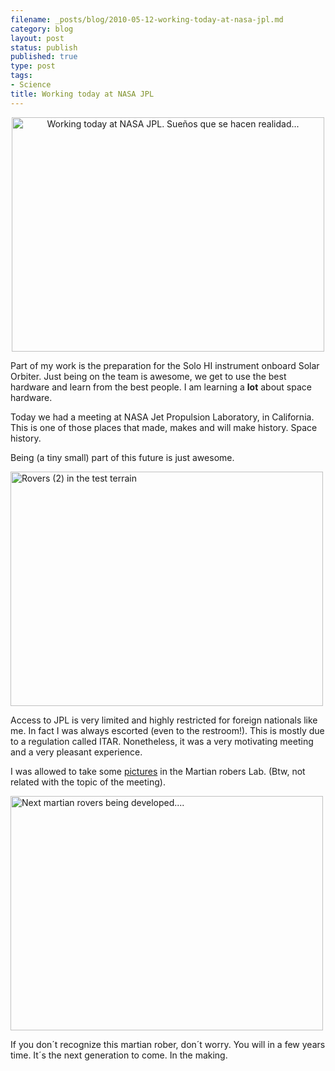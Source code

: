 ```yaml
--- 
filename: _posts/blog/2010-05-12-working-today-at-nasa-jpl.md
category: blog
layout: post
status: publish
published: true
type: post
tags: 
- Science
title: Working today at NASA JPL
---
```

<p style="text-align:center;"><a title="Working today at NASA JPL. Sueños que se hacen realidad... by brunosan, on Flickr" href="https://www.flickr.com/photos/nasonurb/4601227205/"><img class="aligncenter" src="https://farm4.static.flickr.com/3334/4601227205_1b61ff0bc4.jpg" alt="Working today at NASA JPL. Sueños que se hacen realidad..." width="500" height="375" /></a></p>

Part of my work is the preparation for the Solo HI instrument onboard Solar Orbiter. Just being on the team is awesome, we get to use the best hardware and learn from the best people. I am learning a <strong>lot</strong> about space hardware.
<p style="text-align:left;">Today we had a meeting at NASA Jet Propulsion Laboratory, in California. This is one of those places that made, makes and will make history. Space history.</p>
<p style="text-align:left;">Being (a tiny small) part of this future is just awesome.<!--more--></p>
<p style="text-align:left;"><a title="Rovers (2) in the test terrain by brunosan, on Flickr" href="https://www.flickr.com/photos/nasonurb/4625126737/"><img class="aligncenter" src="https://farm4.static.flickr.com/3326/4625126737_56d05f8217.jpg" alt="Rovers (2) in the test terrain" width="500" height="375" /></a></p>

Access to JPL is very limited and highly restricted for foreign nationals like me. In fact I was always escorted (even to the restroom!). This is mostly due to a regulation called ITAR. Nonetheless, it was a very motivating meeting and a very pleasant experience. 

I was allowed to take some <a href="https://www.flickr.com/photos/nasonurb/sets/72157624103789926/">pictures</a> in the Martian robers Lab. (Btw, not related with the topic of the meeting).


<a title="Next martian rovers being developed.... by brunosan, on Flickr" href="https://www.flickr.com/photos/nasonurb/4625731438/"><img src="https://farm5.static.flickr.com/4037/4625731438_886369b567.jpg" alt="Next martian rovers being developed...." width="500" height="375" /></a>

If you don´t recognize this martian rober, don´t worry. You will in a few years time. It´s the next generation to come. In the making.
